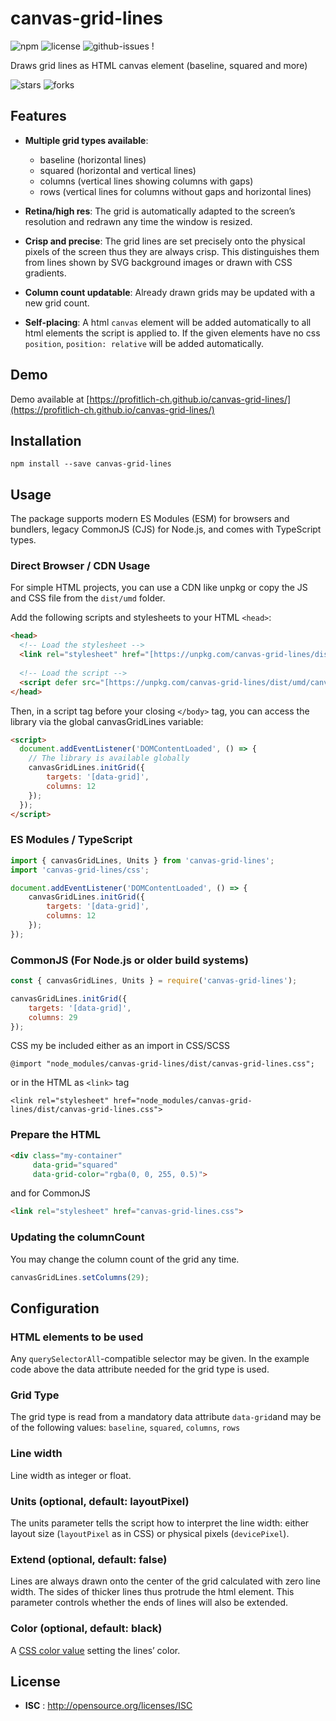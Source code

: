 # canvas-grid-lines

![npm](https://img.shields.io/npm/v/canvas-grid-lines.svg) ![license](https://img.shields.io/npm/l/canvas-grid-lines.svg) ![github-issues](https://img.shields.io/github/issues/profitlich-ch/canvas-grid-lines.svg)  !

Draws grid lines as HTML canvas element (baseline, squared and more) 

![stars](https://img.shields.io/github/stars/profitlich-ch/canvas-grid-lines.svg)
![forks](https://img.shields.io/github/forks/profitlich-ch/canvas-grid-lines.svg)


## Features

- **Multiple grid types available**:
  - baseline (horizontal lines)
  - squared (horizontal and vertical lines)
  - columns (vertical lines showing columns with gaps)
  - rows (vertical lines for columns without gaps and horizontal lines)

- **Retina/high res**: The grid is automatically adapted to the screen’s resolution and redrawn any time the window is resized.

- **Crisp and precise**: The grid lines are set precisely onto the physical pixels of the screen thus they are always crisp. This distinguishes them from lines shown by SVG background images or drawn with CSS gradients.

- **Column count updatable**: Already drawn grids may be updated with a new grid count.

- **Self-placing**: A html `canvas` element will be added automatically to all html elements the script is applied to. If the given elements have no css `position`, `position: relative` will be added automatically.


## Demo

Demo available at [https://profitlich-ch.github.io/canvas-grid-lines/](https://profitlich-ch.github.io/canvas-grid-lines/)


## Installation

```
npm install --save canvas-grid-lines
```

## Usage

The package supports modern ES Modules (ESM) for browsers and bundlers, legacy CommonJS (CJS) for Node.js, and comes with TypeScript types.

### Direct Browser / CDN Usage
For simple HTML projects, you can use a CDN like unpkg or copy the JS and CSS file from the `dist/umd` folder.

Add the following scripts and stylesheets to your HTML `<head>`:
```html
<head>
  <!-- Load the stylesheet -->
  <link rel="stylesheet" href="[https://unpkg.com/canvas-grid-lines/dist/canvas-grid-lines.css](https://unpkg.com/canvas-grid-lines/dist/canvas-grid-lines.css)">
  
  <!-- Load the script -->
  <script defer src="[https://unpkg.com/canvas-grid-lines/dist/umd/canvas-grid-lines.js](https://unpkg.com/canvas-grid-lines/dist/umd/canvas-grid-lines.js)"></script>
</head>
```
Then, in a script tag before your closing `</body>` tag, you can access the library via the global canvasGridLines variable:
```html
<script>
  document.addEventListener('DOMContentLoaded', () => {
    // The library is available globally
    canvasGridLines.initGrid({
        targets: '[data-grid]',
        columns: 12
    });
  });
</script>
```

### ES Modules / TypeScript

```javascript
import { canvasGridLines, Units } from 'canvas-grid-lines';
import 'canvas-grid-lines/css';

document.addEventListener('DOMContentLoaded', () => {
    canvasGridLines.initGrid({
        targets: '[data-grid]',
        columns: 12
    });
});
```

### CommonJS (For Node.js or older build systems)

```javascript
const { canvasGridLines, Units } = require('canvas-grid-lines');

canvasGridLines.initGrid({
    targets: '[data-grid]',
    columns: 29
});
```
CSS my be included either as an import in CSS/SCSS
````
@import "node_modules/canvas-grid-lines/dist/canvas-grid-lines.css";
````
or in the HTML as `<link>` tag
```
<link rel="stylesheet" href="node_modules/canvas-grid-lines/dist/canvas-grid-lines.css">
```

### Prepare the HTML
```html
<div class="my-container"
     data-grid="squared"
     data-grid-color="rgba(0, 0, 255, 0.5)">
```
and for CommonJS
```html
<link rel="stylesheet" href="canvas-grid-lines.css">
```


### Updating the columnCount
You may change the column count of the grid any time.
```javascript
canvasGridLines.setColumns(29);
```


## Configuration
### HTML elements to be used
Any `querySelectorAll`-compatible selector may be given. In the example code above the data attribute needed for the grid type is used.

### Grid Type
The grid type is read from a mandatory data attribute `data-grid`and may be of the following values: `baseline`, `squared`, `columns`, `rows`

### Line width
Line width as integer or float.

### Units (optional, default: layoutPixel)
The units parameter tells the script how to interpret the line width: either layout size (`layoutPixel` as in CSS) or physical pixels (`devicePixel`).

### Extend (optional, default: false)
Lines are always drawn onto the center of the grid calculated with zero line width. The sides of thicker lines thus protrude the html element. This parameter controls whether the ends of lines will also be extended. 

### Color (optional, default: black)
A [CSS color value](https://developer.mozilla.org/en-US/docs/Web/CSS/color_value) setting the lines’ color.


## License

 - **ISC** : http://opensource.org/licenses/ISC